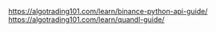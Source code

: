 https://algotrading101.com/learn/binance-python-api-guide/
https://algotrading101.com/learn/quandl-guide/
